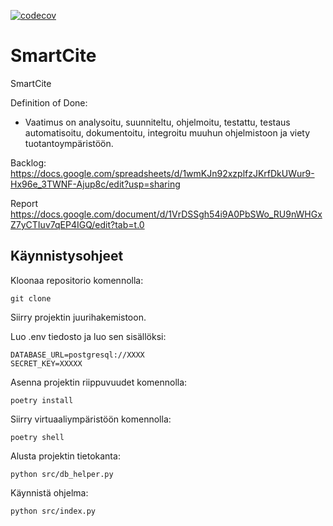 [![codecov](https://codecov.io/gh/tkontt/SmartCite/graph/badge.svg?token=TP8CQ2D2LO)](https://codecov.io/gh/tkontt/SmartCite)
# SmartCite
SmartCite

Definition of Done:  
- Vaatimus on analysoitu, suunniteltu, ohjelmoitu, testattu, testaus automatisoitu, dokumentoitu, integroitu muuhun ohjelmistoon ja viety tuotantoympäristöön.

Backlog: 
https://docs.google.com/spreadsheets/d/1wmKJn92xzplfzJKrfDkUWur9-Hx96e_3TWNF-Ajup8c/edit?usp=sharing

Report
https://docs.google.com/document/d/1VrDSSgh54i9A0PbSWo_RU9nWHGxZ7yCTIuv7qEP4IGQ/edit?tab=t.0

## Käynnistysohjeet

Kloonaa repositorio komennolla:
```
git clone
```


Siirry projektin juurihakemistoon.

Luo .env tiedosto ja luo sen sisällöksi:
```
DATABASE_URL=postgresql://XXXX
SECRET_KEY=XXXXX
```


Asenna projektin riippuvuudet komennolla:
```
poetry install
```


Siirry virtuaaliympäristöön komennolla:
```
poetry shell
```


Alusta projektin tietokanta:
```
python src/db_helper.py
```

Käynnistä ohjelma:
```
python src/index.py
```


